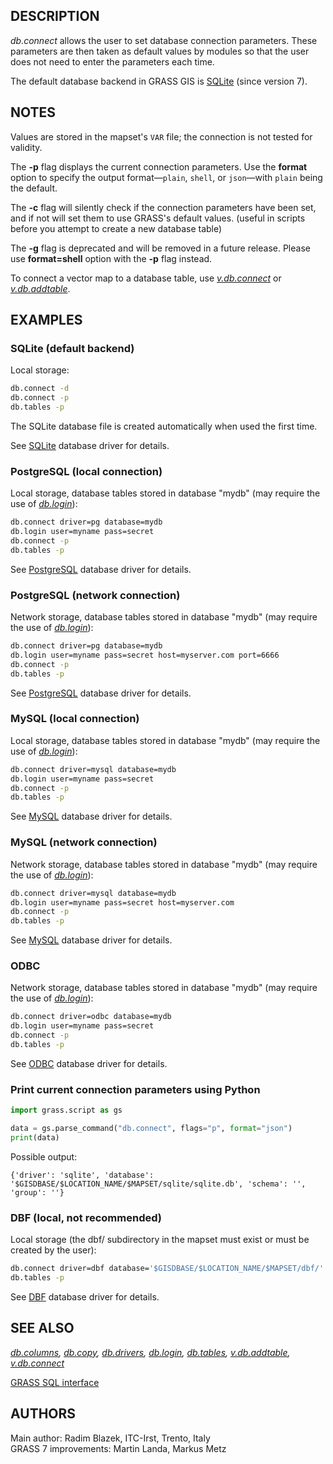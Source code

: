 ## DESCRIPTION

*db.connect* allows the user to set database connection parameters.
These parameters are then taken as default values by modules so that the
user does not need to enter the parameters each time.

The default database backend in GRASS GIS is [SQLite](grass-sqlite.md)
(since version 7).

## NOTES

Values are stored in the mapset's `VAR` file; the connection is not
tested for validity.

The **-p** flag displays the current connection parameters. Use the **format** option
to specify the output format—`plain`, `shell`, or `json`—with `plain` being the
default.

The **-c** flag will silently check if the connection parameters have
been set, and if not will set them to use GRASS's default values.
(useful in scripts before you attempt to create a new database table)

The **-g** flag is deprecated and will be removed in a future release. Please
use **format=shell** option with the **-p** flag instead.

To connect a vector map to a database table, use
*[v.db.connect](v.db.connect.md)* or
*[v.db.addtable](v.db.addtable.md)*.

## EXAMPLES

### SQLite (default backend)

Local storage:  

```sh
db.connect -d
db.connect -p
db.tables -p
```

The SQLite database file is created automatically when used the first
time.

See [SQLite](grass-sqlite.md) database driver for details.

### PostgreSQL (local connection)

Local storage, database tables stored in database "mydb" (may require
the use of *[db.login](db.login.md)*):  

```sh
db.connect driver=pg database=mydb
db.login user=myname pass=secret
db.connect -p
db.tables -p
```

See [PostgreSQL](grass-pg.md) database driver for details.

### PostgreSQL (network connection)

Network storage, database tables stored in database "mydb" (may require
the use of *[db.login](db.login.md)*):  

```sh
db.connect driver=pg database=mydb
db.login user=myname pass=secret host=myserver.com port=6666
db.connect -p
db.tables -p
```

See [PostgreSQL](grass-pg.md) database driver for details.

### MySQL (local connection)

Local storage, database tables stored in database "mydb" (may require
the use of *[db.login](db.login.md)*):  

```sh
db.connect driver=mysql database=mydb
db.login user=myname pass=secret
db.connect -p
db.tables -p
```

See [MySQL](grass-mysql.md) database driver for details.

### MySQL (network connection)

Network storage, database tables stored in database "mydb" (may require
the use of *[db.login](db.login.md)*):  

```sh
db.connect driver=mysql database=mydb
db.login user=myname pass=secret host=myserver.com
db.connect -p
db.tables -p
```

See [MySQL](grass-mysql.md) database driver for details.

### ODBC

Network storage, database tables stored in database "mydb" (may require
the use of *[db.login](db.login.md)*):  

```sh
db.connect driver=odbc database=mydb
db.login user=myname pass=secret
db.connect -p
db.tables -p
```

See [ODBC](grass-odbc.md) database driver for details.

### Print current connection parameters using Python

```python
import grass.script as gs

data = gs.parse_command("db.connect", flags="p", format="json")
print(data)
```

Possible output:

```text
{'driver': 'sqlite', 'database': '$GISDBASE/$LOCATION_NAME/$MAPSET/sqlite/sqlite.db', 'schema': '', 'group': ''}
```

### DBF (local, not recommended)

Local storage (the dbf/ subdirectory in the mapset must exist or must be
created by the user):  

```sh
db.connect driver=dbf database='$GISDBASE/$LOCATION_NAME/$MAPSET/dbf/'
db.tables -p
```

See [DBF](grass-dbf.md) database driver for details.

## SEE ALSO

*[db.columns](db.columns.md), [db.copy](db.copy.md),
[db.drivers](db.drivers.md), [db.login](db.login.md),
[db.tables](db.tables.md), [v.db.addtable](v.db.addtable.md),
[v.db.connect](v.db.connect.md)*

[GRASS SQL interface](sql.md)

## AUTHORS

Main author: Radim Blazek, ITC-Irst, Trento, Italy  
GRASS 7 improvements: Martin Landa, Markus Metz
